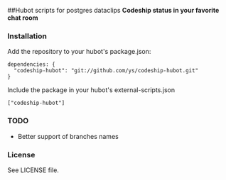 ##Hubot scripts for postgres dataclips
**Codeship status in your favorite chat room**

### Installation

Add the repository to your hubot's package.json:

```
dependencies: {
  "codeship-hubot": "git://github.com/ys/codeship-hubot.git"
}
```

Include the package in your hubot's external-scripts.json

```
["codeship-hubot"]
```

### TODO

* Better support of branches names

### License

See LICENSE file.
